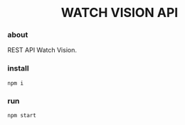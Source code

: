 <h1 align="center" style="margin: auto">WATCH VISION API</h1>

### about
REST API Watch Vision.

### install
`npm i`

### run
`npm start`
